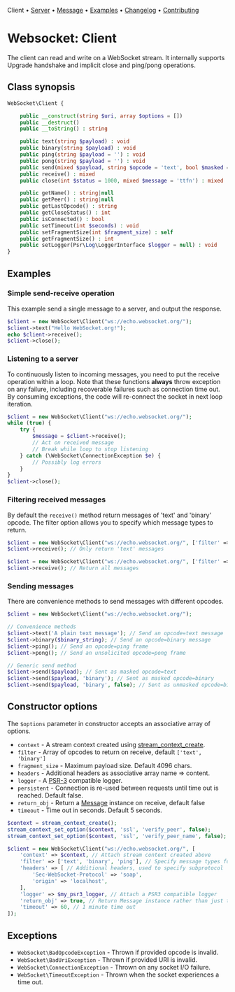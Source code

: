 Client • [Server](Server.md) • [Message](Message.md) • [Examples](Examples.md) • [Changelog](Changelog.md) • [Contributing](Contributing.md)

# Websocket: Client

The client can read and write on a WebSocket stream.
It internally supports Upgrade handshake and implicit close and ping/pong operations.

##  Class synopsis

```php
WebSocket\Client {

    public __construct(string $uri, array $options = [])
    public __destruct()
    public __toString() : string

    public text(string $payload) : void
    public binary(string $payload) : void
    public ping(string $payload = '') : void
    public pong(string $payload = '') : void
    public send(mixed $payload, string $opcode = 'text', bool $masked = true) : void
    public receive() : mixed
    public close(int $status = 1000, mixed $message = 'ttfn') : mixed

    public getName() : string|null
    public getPeer() : string|null
    public getLastOpcode() : string
    public getCloseStatus() : int
    public isConnected() : bool
    public setTimeout(int $seconds) : void
    public setFragmentSize(int $fragment_size) : self
    public getFragmentSize() : int
    public setLogger(Psr\Log\LoggerInterface $logger = null) : void
}
```

## Examples

### Simple send-receive operation

This example send a single message to a server, and output the response.

```php
$client = new WebSocket\Client("ws://echo.websocket.org/");
$client->text("Hello WebSocket.org!");
echo $client->receive();
$client->close();
```

### Listening to a server

To continuously listen to incoming messages, you need to put the receive operation within a loop.
Note that these functions **always** throw exception on any failure, including recoverable failures such as connection time out.
By consuming exceptions, the code will re-connect the socket in next loop iteration.

```php
$client = new WebSocket\Client("ws://echo.websocket.org/");
while (true) {
    try {
        $message = $client->receive();
        // Act on received message
        // Break while loop to stop listening
    } catch (\WebSocket\ConnectionException $e) {
        // Possibly log errors
    }
}
$client->close();
```

### Filtering received messages

By default the `receive()` method return messages of 'text' and 'binary' opcode.
The filter option allows you to specify which message types to return.

```php
$client = new WebSocket\Client("ws://echo.websocket.org/", ['filter' => ['text']]);
$client->receive(); // Only return 'text' messages

$client = new WebSocket\Client("ws://echo.websocket.org/", ['filter' => ['text', 'binary', 'ping', 'pong', 'close']]);
$client->receive(); // Return all messages
```

### Sending messages

There are convenience methods to send messages with different opcodes.
```php
$client = new WebSocket\Client("ws://echo.websocket.org/");

// Convenience methods
$client->text('A plain text message'); // Send an opcode=text message
$client->binary($binary_string); // Send an opcode=binary message
$client->ping(); // Send an opcode=ping frame
$client->pong(); // Send an unsolicited opcode=pong frame

// Generic send method
$client->send($payload); // Sent as masked opcode=text
$client->send($payload, 'binary'); // Sent as masked opcode=binary
$client->send($payload, 'binary', false); // Sent as unmasked opcode=binary
```

## Constructor options

The `$options` parameter in constructor accepts an associative array of options.

* `context` - A stream context created using [stream_context_create](https://www.php.net/manual/en/function.stream-context-create).
* `filter` - Array of opcodes to return on receive, default `['text', 'binary']`
* `fragment_size` - Maximum payload size. Default 4096 chars.
* `headers` - Additional headers as associative array name => content.
* `logger` - A [PSR-3](https://www.php-fig.org/psr/psr-3/) compatible logger.
* `persistent` - Connection is re-used between requests until time out is reached. Default false.
* `return_obj` - Return a [Message](Message.md) instance on receive, default false
* `timeout` - Time out in seconds. Default 5 seconds.

```php
$context = stream_context_create();
stream_context_set_option($context, 'ssl', 'verify_peer', false);
stream_context_set_option($context, 'ssl', 'verify_peer_name', false);

$client = new WebSocket\Client("ws://echo.websocket.org/", [
    'context' => $context, // Attach stream context created above
    'filter' => ['text', 'binary', 'ping'], // Specify message types for receive() to return
    'headers' => [ // Additional headers, used to specify subprotocol
        'Sec-WebSocket-Protocol' => 'soap',
        'origin' => 'localhost',
    ],
    'logger' => $my_psr3_logger, // Attach a PSR3 compatible logger
    'return_obj' => true, // Return Message instance rather than just text
    'timeout' => 60, // 1 minute time out
]);
```

## Exceptions

* `WebSocket\BadOpcodeException` - Thrown if provided opcode is invalid.
* `WebSocket\BadUriException` - Thrown if provided URI is invalid.
* `WebSocket\ConnectionException` - Thrown on any socket I/O failure.
* `WebSocket\TimeoutException` - Thrown when the socket experiences a time out.
